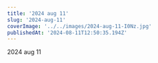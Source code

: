 ```yaml
---
title: '2024 aug 11'
slug: '2024-aug-11'
coverImage: '../../images/2024-aug-11-I0Nz.jpg'
publishedAt: '2024-08-11T12:50:35.194Z'
---
```


2024 aug 11